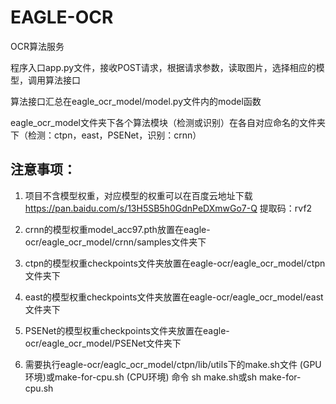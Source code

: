 # EAGLE-OCR
OCR算法服务

程序入口app.py文件，接收POST请求，根据请求参数，读取图片，选择相应的模型，调用算法接口

算法接口汇总在eagle_ocr_model/model.py文件内的model函数

eagle_ocr_model文件夹下各个算法模块（检测或识别）在各自对应命名的文件夹下（检测：ctpn，east，PSENet，识别：crnn）

## 注意事项：
1. 项目不含模型权重，对应模型的权重可以在百度云地址下载
https://pan.baidu.com/s/13H5SB5h0GdnPeDXmwGo7-Q
提取码：rvf2

2. crnn的模型权重model_acc97.pth放置在eagle-ocr/eagle_ocr_model/crnn/samples文件夹下

3. ctpn的模型权重checkpoints文件夹放置在eagle-ocr/eagle_ocr_model/ctpn文件夹下

4. east的模型权重checkpoints文件夹放置在eagle-ocr/eagle_ocr_model/east文件夹下

5. PSENet的模型权重checkpoints文件夹放置在eagle-ocr/eagle_ocr_model/PSENet文件夹下

6. 需要执行eagle-ocr/eaglc_ocr_model/ctpn/lib/utils下的make.sh文件 (GPU环境)或make-for-cpu.sh (CPU环境) 命令 sh make.sh或sh make-for-cpu.sh


